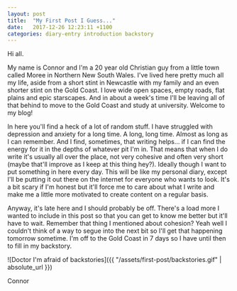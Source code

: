 ```yaml
---
layout: post
title:  "My First Post I Guess..."
date:   2017-12-26 12:23:11 +1100
categories: diary-entry introduction backstory
---
```

Hi all.

My name is Connor and I'm a 20 year old Christian guy from a little town called Moree in Northern New South Wales. I've lived here pretty much all my life, aside from a short stint in Newcastle with my family and an even shorter stint on the Gold Coast. I love wide open spaces, empty roads, flat plains and epic starscapes. And in about a week's time I'll be leaving all of that behind to move to the Gold Coast and study at university. Welcome to my blog!

In here you'll find a heck of a lot of random stuff. I have struggled with depression and anxiety for a long time. A long, long time. Almost as long as I can remember. And I find, sometimes, that writing helps... if I can find the energy for it in the depths of whatever pit I'm in. That means that when I do write it's usually all over the place, not very cohesive and often very short (maybe that'll improve as I keep at this thing hey?). Ideally though I want to put something in here every day. This will be like my personal diary, except I'll be putting it out there on the internet for everyone who wants to look. It's a bit scary if I'm honest but it'll force me to care about what I write and make me a little more motivated to create content on a regular basis.

Anyway, it's late here and I should probably be off. There's a load more I wanted to include in this post so that you can get to know me better but it'll have to wait. Remember that thing I mentioned about cohesion? Yeah well I couldn't think of a way to segue into the next bit so I'll get that happening tomorrow sometime. I'm off to the Gold Coast in 7 days so I have until then to fill in my backstory.

![Doctor I'm afraid of backstories]({{ "/assets/first-post/backstories.gif" | absolute_url }})

Connor